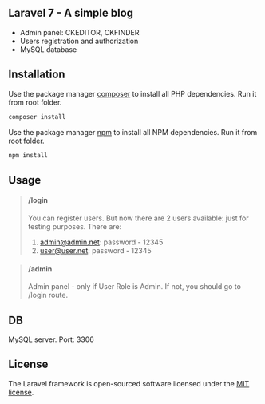 ## Laravel 7 - A simple blog

- Admin panel: CKEDITOR, CKFINDER 
- Users registration and authorization
- MySQL database

## Installation

Use the package manager [composer](https://getcomposer.org/) to install all PHP dependencies. Run it from root folder.

```bash
composer install
```

Use the package manager [npm](https://www.npmjs.com/) to install
all NPM dependencies. Run it from root folder.

```bash
npm install
```

## Usage

> #### /login
> You can register users. But now there are 2 users available: just for testing purposes.
> There are:
> 1. admin@admin.net: password - 12345
> 1. user@user.net: password - 12345

> #### /admin
> Admin panel - only if User Role is Admin.
If not, you should go to /login route.

## DB

MySQL server. Port: 3306

## License

The Laravel framework is open-sourced software licensed under the [MIT license](https://opensource.org/licenses/MIT).
